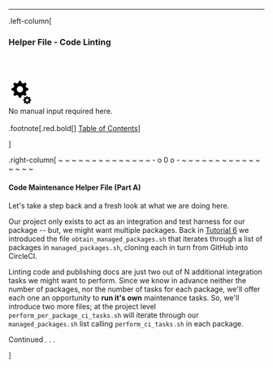 ---
.left-column[
  ### Helper File - Code Linting
  <br /><br /><div class='input_type_indicator'><img src='./fragments/loader.png' /><br />No manual input required here.</div><br />
.footnote[.red.bold[] [Table of Contents](./)]
<!-- H -->]
.right-column[
~ ~ ~ ~ ~ ~ ~ ~ ~ ~ ~ ~ ~ ~ - o 0 o - ~ ~ ~ ~ ~ ~ ~ ~ ~ ~ ~ ~ ~ ~ ~ ~

#### Code Maintenance Helper File (Part A)

Let's take a step back and a fresh look at what we are doing here.

Our project only exists to act as an integration and test harness for our package -- but, we might want multiple packages.  Back in  <a href="./index.html?part=F#4" target="_blank">Tutorial 6</a> we introduced the file ```obtain_managed_packages.sh``` that iterates through a list of packages in ```managed_packages.sh```, cloning each in turn from GitHub into CircleCI.

Linting code and publishing docs are just two out of N additional integration tasks we might want to perform.  Since we know in advance neither the number of packages, nor the number of tasks for each package, we'll offer each one an opportunity to **run it's own** maintenance tasks. So, we'll introduce two more files; at the project level ```perform_per_package_ci_tasks.sh``` will iterate through our ```managed_packages.sh``` list calling ```perform_ci_tasks.sh``` in each package.

Continued . . .

<!-- B -->]
